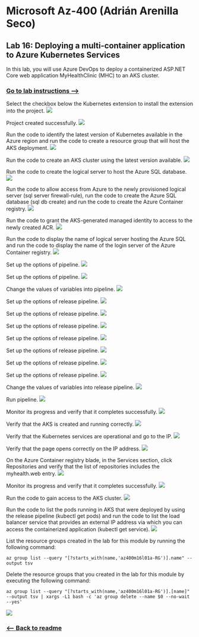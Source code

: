 # Microsoft Az-400 (Adrián Arenilla Seco)

## Lab 16: Deploying a multi-container application to Azure Kubernetes Services
In this lab, you will use Azure DevOps to deploy a containerized ASP.NET Core web application MyHealthClinic (MHC) to an AKS cluster.

### [Go to lab instructions -->](AZ400_M16_Deploying_multi-container_application_to_Azure_Kubernetes_Services.md)


Select the checkbox below the Kubernetes extension to install the extension into the project.
![](Evidences/Image1.png)


Project created successfully.
![](Evidences/Image2.png)


Run the code to identify the latest version of Kubernetes available in the Azure region and run the code to create a resource group that will host the AKS deployment.
![](Evidences/Image3.png)


Run the code to create an AKS cluster using the latest version available.
![](Evidences/Image4.png)


Run the code to create the logical server to host the Azure SQL database.
![](Evidences/Image5.png)


Run the code to allow access from Azure to the newly provisioned logical server (sql server firewall-rule), run the code to create the Azure SQL database (sql db create) and run the code to create the Azure Container registry.
![](Evidences/Image6.png)


Run the code to grant the AKS-generated managed identity to access to the newly created ACR.
![](Evidences/Image7.png)


Run the code to display the name of logical server hosting the Azure SQL and run the code to display the name of the login server of the Azure Container registry.
![](Evidences/Image8.png)


Set up the options of pipeline.
![](Evidences/Image9.png)


Set up the options of pipeline.
![](Evidences/Image10.png)


Change the values of variables into pipeline. 
![](Evidences/Image11.png)


Set up the options of release pipeline.
![](Evidences/Image12.png)


Set up the options of release pipeline.
![](Evidences/Image13.png)


Set up the options of release pipeline.
![](Evidences/Image14.png)


Set up the options of release pipeline.
![](Evidences/Image15.png)


Set up the options of release pipeline.
![](Evidences/Image16.png)


Set up the options of release pipeline.
![](Evidences/Image17.png)


Set up the options of release pipeline.
![](Evidences/Image18.png)


Change the values of variables into release pipeline. 
![](Evidences/Image19.png)


Run pipeline.
![](Evidences/Image20.png)


Monitor its progress and verify that it completes successfully.
![](Evidences/Image21.png)


Verify that the AKS is created and running correctly.
![](Evidences/Image22.png)


Verify that the Kubernetes services are operational and go to the IP.
![](Evidences/Image23.png)


Verify that the page opens correctly on the IP address.
![](Evidences/Image24.png)


On the Azure Container registry blade, in the Services section, click Repositories and verify that the list of repositories includes the myhealth.web entry.
![](Evidences/Image25.png)


Monitor its progress and verify that it completes successfully.
![](Evidences/Image26.png)


Run the code to gain access to the AKS cluster.
![](Evidences/Image27.png)


Run the code to list the pods running in AKS that were deployed by using the release pipeline (kubectl get pods) and run the code to list the load balancer service that provides an external IP address via which you can access the containerized application (kubectl get service).
![](Evidences/Image28.png)


List the resource groups created in the lab for this module by running the following command:
```
az group list --query "[?starts_with(name,'az400m16l01a-RG')].name" --output tsv
```

Delete the resource groups that you created in the lab for this module by executing the following command:
```
az group list --query "[?starts_with(name,'az400m16l01a-RG')].[name]" --output tsv | xargs -L1 bash -c 'az group delete --name $0 --no-wait --yes'
```
![](Evidences/Image29.png)


### [<-- Back to readme](../README.md)

